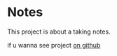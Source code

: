 # Notes

This project is about a taking notes.


if u wanna see project [on github](https://github.com/kuzeysg/notes/blob/master/public/index.html)

